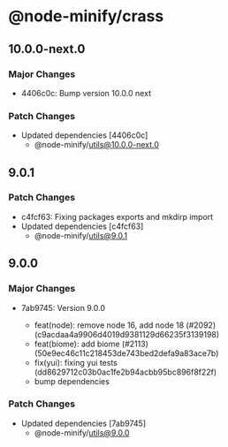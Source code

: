 # @node-minify/crass

## 10.0.0-next.0

### Major Changes

- 4406c0c: Bump version 10.0.0 next

### Patch Changes

- Updated dependencies [4406c0c]
  - @node-minify/utils@10.0.0-next.0

## 9.0.1

### Patch Changes

- c4fcf63: Fixing packages exports and mkdirp import
- Updated dependencies [c4fcf63]
  - @node-minify/utils@9.0.1

## 9.0.0

### Major Changes

- 7ab9745: Version 9.0.0

  - feat(node): remove node 16, add node 18 (#2092) (c9acdaa4a9906d4019d9381129d66235f3139198)
  - feat(biome): add biome (#2113) (50e9ec46c11c218453de743bed2defa9a83ace7b)
  - fix(yui): fixing yui tests (dd8629712c03b0ac1fe2b94acbb95bc896f8f22f)
  - bump dependencies

### Patch Changes

- Updated dependencies [7ab9745]
  - @node-minify/utils@9.0.0
